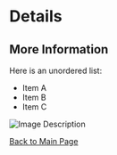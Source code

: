 # Details

## More Information
Here is an unordered list:

- Item A
- Item B
- Item C

![Image Description](image.png)

[Back to Main Page](index.md)

